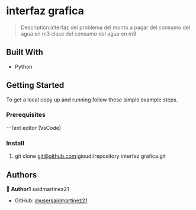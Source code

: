 <a name="readme-top"></a>

# interfaz grafica

> Description:interfaz del problema del monto a pagar del consumo del agua en m3
> clase del consumo del agua en m3

## Built With

- Python
  
## Getting Started

To get a local copy up and running follow these simple example steps.

### Prerequisites

--Text editor (VsCode)

### Install


1.   git clone git@github.com:gioudi/repository interfaz grafica.git



## Authors

👤 **Author1**
saidmartinez21
- GitHub: [@usersaidmartinez21](https://github.com/user)
  

